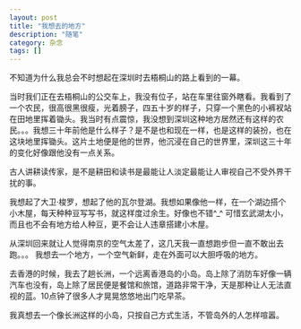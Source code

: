 ```yaml
---
layout: post
title: "我想去的地方"
description: "随笔"
category: 杂念
tags: []
---
```

不知道为什么我总会不时想起在深圳时去梧桐山的路上看到的一幕。

当时我们正在去梧桐山的公交车上，我没有位子，站在车里往窗外瞎看。我看到了一个农民，很高很黑很瘦，光着膀子，四五十岁的样子，只穿一个黑色的小裤衩站在田地里挥着锄头。我当时有点震惊，我没想到深圳这种地方居然还有这样的农民。。。我想三十年前他是什么样子？是不是也和现在一样，也是这样的装扮，也在这块地里挥锄头。这片土地便是他的世界，他沉浸在自己的世界里，深圳这三十年的变化好像跟他没有一点关系。

古人讲耕读传家，是不是耕田和读书是最能让人淡定最能让人审视自己不受外界干扰的事。

我想起了大卫·梭罗，想起了他的瓦尔登湖。我想如果像他一样，在一个湖边搭个小木屋，每天种种豆写写书，就这样度过余生。好像也不错^_^
可惜玄武湖太小，而且也不会有地方给人种豆，更不会让人违章搭建小木屋。

从深圳回来就让人觉得南京的空气太差了，这几天我一直想跑步但一直不敢出去跑。。。
我想去一个地方，一个空气新鲜，走在外面可以大胆呼吸的地方。

去香港的时候，我去了趟长洲，一个远离香港岛的小岛。岛上除了消防车好像一辆汽车也没有，岛上除了居民便是餐馆和旅馆，道路非常干净，天是那种让人无法直视的蓝。10点钟了很多人才晃晃悠悠地出门吃早茶。

我真想去一个像长洲这样的小岛，只按自己方式生活，不管岛外的人怎样喧嚣。